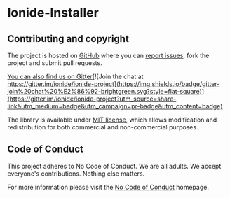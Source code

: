 # Ionide-Installer 

## Contributing and copyright

The project is hosted on [GitHub](https://github.com/ionide/ionide-installer) where you can [report issues](https://github.com/ionide/ionide-installer/issues), fork
the project and submit pull requests.

[You can also find us on Gitter](https://gitter.im/ionide/ionide-project)[![Join the chat at https://gitter.im/ionide/ionide-project](https://img.shields.io/badge/gitter-join%20chat%20%E2%86%92-brightgreen.svg?style=flat-square)](https://gitter.im/ionide/ionide-project?utm_source=share-link&utm_medium=badge&utm_campaign=pr-badge&utm_content=badge)

The library is available under [MIT license](https://github.com/ionide/ionide-installer/blob/master/LICENSE.md), which allows modification and
redistribution for both commercial and non-commercial purposes.

## Code of Conduct

This project adheres to No Code of Conduct. We are all adults. We accept everyone's contributions. Nothing else matters.

For more information please visit the [No Code of Conduct](https://github.com/domgetter/NCoC) homepage.
